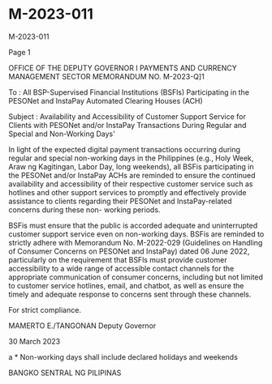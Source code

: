 # M-2023-011

M-2023-011

Page 1

OFFICE OF THE DEPUTY GOVERNOR I PAYMENTS AND CURRENCY MANAGEMENT SECTOR MEMORANDUM NO. M-2023-Q]1

To : All BSP-Supervised Financial Institutions (BSFls) Participating in the PESONet and InstaPay Automated Clearing Houses (ACH)

Subject : Availability and Accessibility of Customer Support Service for Clients with PESONet and/or InstaPay Transactions During Regular and Special and Non-Working Days'

In light of the expected digital payment transactions occurring during regular and special non-working days in the Philippines (e.g., Holy Week, Araw ng Kagitingan, Labor Day, long weekends), all BSFis participating in the PESONet and/or InstaPay ACHs are reminded to ensure the continued availability and accessibility of their respective customer service such as hotlines and other support services to promptly and effectively provide assistance to clients regarding their PESONet and InstaPay-related concerns during these non- working periods.

BSFis must ensure that the public is accorded adequate and uninterrupted customer support service even on non-working days. BSFis are reminded to strictly adhere with Memorandum No. M-2022-029 (Guidelines on Handling of Consumer Concerns on PESONet and InstaPay) dated 06 June 2022, particularly on the requirement that BSFls must provide customer accessibility to a wide range of accessible contact channels for the appropriate communication of consumer concerns, including but not limited to customer service hotlines, email, and chatbot, as well as ensure the timely and adequate response to concerns sent through these channels.

For strict compliance.

MAMERTO E./TANGONAN Deputy Governor

30 March 2023

a * Non-working days shall include declared holidays and weekends

BANGKO SENTRAL NG PILIPINAS